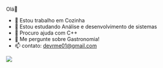 Olá👋




- 🔭 Estou trabalho em Cozinha
- 🌱 Estou estudando Análise e desenvolvimento de sistemas
- 🤔 Procuro ajuda com C++
- 💬 Me pergunte sobre Gastronomia!
- 📫 contato: devrme01@gmail.com 

<div>
  <a href="mailto:devrme@gmail.com" target="_blank"><img src:https="https://img.shields.io/badge/Gmail-EA4335.svg?style=for-the-badge&logo=Gmail&logoColor=white" target="_blank"></a>
  
</div>

<div>
  <a href="https://instagram.com/revaristto" target="_blank"><img src="https://img.shields.io/badge/Instagram-FF0069.svg?style=for-the-badge&logo=Instagram&logoColor=white" target="_blank"></a>
  
</div>
